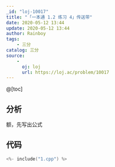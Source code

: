 ```yaml
---
_id: "loj-10017"
title: "「一本通 1.2 练习 4」传送带"
date: 2020-05-12 13:44
update: 2020-05-12 13:44
author: Rainboy
tags:
    - 三分
catalog: 三分
source: 
    - 
      oj: loj
      url: https://loj.ac/problem/10017
---
```



@[toc]
## 分析

额，先写出公式



## 代码

```c
<%- include("1.cpp") %>
```


